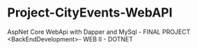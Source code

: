 # Project-CityEvents-WebAPI
AspNet Core WebApi with Dapper and MySql - FINAL PROJECT &lt;BackEndDevelopment>- WEB II - DOTNET 
